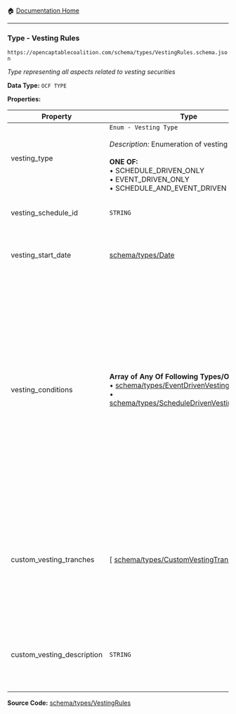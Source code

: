 :house: [Documentation Home](/README.md)

---

### Type - Vesting Rules

`https://opencaptablecoalition.com/schema/types/VestingRules.schema.json`

_Type representing all aspects related to vesting securities_

**Data Type:** `OCF TYPE`

**Properties:**

| Property                   | Type                                                                                                                                                                                                                                                              | Description                                                                                                                                                                                                                                                                                                                                                                             | Required   |
| -------------------------- | ----------------------------------------------------------------------------------------------------------------------------------------------------------------------------------------------------------------------------------------------------------------- | --------------------------------------------------------------------------------------------------------------------------------------------------------------------------------------------------------------------------------------------------------------------------------------------------------------------------------------------------------------------------------------- | ---------- |
| vesting_type               | `Enum - Vesting Type`</br></br>_Description:_ Enumeration of vesting types</br></br>**ONE OF:** </br>&bull; SCHEDULE_DRIVEN_ONLY </br>&bull; EVENT_DRIVEN_ONLY </br>&bull; SCHEDULE_AND_EVENT_DRIVEN                                                              | Whether the vesting rules are schedule-driven, event-driven, or a combination of both                                                                                                                                                                                                                                                                                                   | `REQUIRED` |
| vesting_schedule_id        | `STRING`                                                                                                                                                                                                                                                          | Time-based vesting schedule applied to the securities                                                                                                                                                                                                                                                                                                                                   | -          |
| vesting_start_date         | [schema/types/Date](/docs/schema/types/Date.md)                                                                                                                                                                                                                   | Vesting commencement date to pair with the time-based vesting schedule                                                                                                                                                                                                                                                                                                                  | -          |
| vesting_conditions         | **Array of Any Of Following Types/Objs:**</br>&bull; [schema/types/EventDrivenVestingCondition](/docs/schema/types/EventDrivenVestingCondition.md)</br>&bull; [schema/types/ScheduleDrivenVestingCondition](/docs/schema/types/ScheduleDrivenVestingCondition.md) | Tree-structured schedule- and/or event-driven vesting conditions for the securities, including single- or double-trigger acceleration.</br></br>**Note**: complex vesting rules which mix time-and event-based conditions should be modeled using this field, because human intervention will ultimately be required by the importing system due to the nature/complexity of the rules. | -          |
| custom_vesting_tranches    | [ [schema/types/CustomVestingTranche](/docs/schema/types/CustomVestingTranche.md) ]                                                                                                                                                                               | Explicitly-defined vesting tranches for the securities which can be used in place of a vesting schedule.</br></br>**Note**: custom vesting tranches override the applied vesting schedule if both are present.                                                                                                                                                                          | -          |
| custom_vesting_description | `STRING`                                                                                                                                                                                                                                                          | Description field to allow explanation of the vesting conditions which resulted in the custom vesting tranches                                                                                                                                                                                                                                                                          | -          |

**Source Code:** [schema/types/VestingRules](/schema/types/VestingRules.schema.json)
